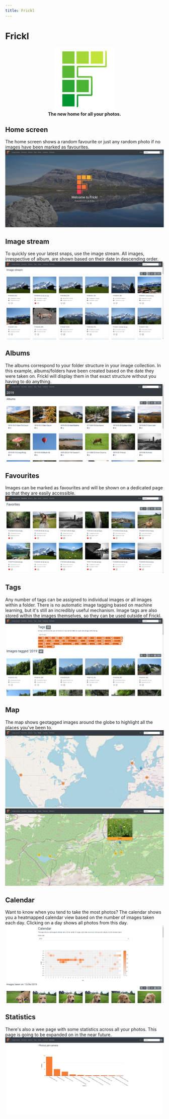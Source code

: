 ```yaml
---
title: Frickl
---
```


# Frickl

<p align="center">
  <img src="https://raw.githubusercontent.com/sebastian-raubach/frickl-web/master/public/img/frickl.svg?sanitize=true" width="200" a
  alt="Logo">
  <br />
  <b>The new home for all your photos.</b>
</p>

## Home screen
The home screen shows a random favourite or just any random photo if no images have been marked as favourites.
<img src="./img/01-home.png" alt="Home">
## Image stream
To quickly see your latest snaps, use the image stream. All images, irrespective of album, are shown based on their date in descending order.
<img src="./img/02-image-stream.png" alt="Image stream">
## Albums
The albums correspond to your folder structure in your image collection. In this example, albums/folders have been created based on the date they were taken on. Frickl will display them in that exact structure without you having to do anything.
<img src="./img/03-albums.png" alt="Albums">
## Favourites
Images can be marked as favourites and will be shown on a dedicated page so that they are easily accessible.
<img src="./img/04-favs.png" alt="Favourites">
## Tags
Any number of tags can be assigned to individual images or all images within a folder. There is no automatic image tagging based on machine learning, but it's still an incredibly useful mechanism. Image tags are also stored within the images themselves, so they can be used outside of Frickl.
<img src="./img/05-tags.png" alt="Tags">
## Map
The map shows geotagged images around the globe to highlight all the places you've been to.
<img src="./img/06-map.png" alt="Map">
<img src="./img/07-map-details.png" alt="Map details">
## Calendar
Want to know when you tend to take the most photos? The calendar shows you a heatmapped calendar view based on the number of images taken each day. Clicking on a day shows all photos from this day.
<img src="./img/08-calendar.png" alt="Calendar">
## Statistics
There's also a wee page with some statistics across all your photos. This page is going to be expanded on in the near future.
<img src="./img/09-stats.png" alt="Statistics">